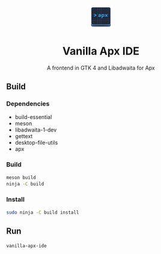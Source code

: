 <div align="center">
    <img src="data/icons/hicolor/scalable/apps/org.vanillaos.ApxIDE.svg" height="64">
    <h1>Vanilla Apx IDE</h1>
    <p>A frontend in GTK 4 and Libadwaita for Apx</p>
</div>

## Build
### Dependencies
- build-essential
- meson
- libadwaita-1-dev
- gettext
- desktop-file-utils
- apx

### Build
```bash
meson build
ninja -C build
```

### Install
```bash
sudo ninja -C build install
```

## Run
```bash
vanilla-apx-ide
```